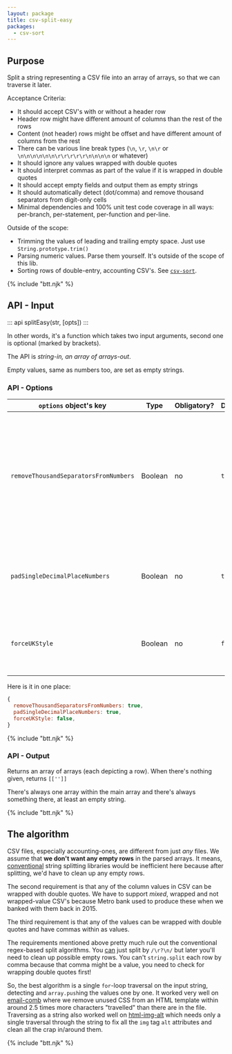 ```yaml
---
layout: package
title: csv-split-easy
packages:
  - csv-sort
---
```


## Purpose

Split a string representing a CSV file into an array of arrays, so that we can traverse it later.

Acceptance Criteria:

- It should accept CSV's with or without a header row
- Header row might have different amount of columns than the rest of the rows
- Content (not header) rows might be offset and have different amount of columns from the rest
- There can be various line break types (`\n`, `\r`, `\n\r` or `\n\n\n\n\n\n\r\r\r\r\r\n\n\n\n` or whatever)
- It should ignore any values wrapped with double quotes
- It should interpret commas as part of the value if it is wrapped in double quotes
- It should accept empty fields and output them as empty strings
- It should automatically detect (dot/comma) and remove thousand separators from digit-only cells
- Minimal dependencies and 100% unit test code coverage in all ways: per-branch, per-statement, per-function and per-line.

Outside of the scope:

- Trimming the values of leading and trailing empty space. Just use `String.prototype.trim()`
- Parsing numeric values. Parse them yourself. It's outside of the scope of this lib.
- Sorting rows of double-entry, accounting CSV's. See [`csv-sort`](/os/csv-sort/).

{% include "btt.njk" %}

## API - Input

::: api
splitEasy(str, [opts])
:::

In other words, it's a function which takes two input arguments, second one is optional (marked by brackets).

The API is _string-in, an array of arrays-out_.

Empty values, same as numbers too, are set as empty strings.

### API - Options

| `options` object's key                | Type    | Obligatory? | Default | Description                                                                                                                                     |
| ------------------------------------- | ------- | ----------- | ------- | ----------------------------------------------------------------------------------------------------------------------------------------------- |
| `removeThousandSeparatorsFromNumbers` | Boolean | no          | `true`  | Should remove thousand separators? `1,000,000` → `1000000`? Or Swiss-style, `1'000'000` → `1000000`? Or Russian-style, `1 000 000` → `1000000`? |
| `padSingleDecimalPlaceNumbers`        | Boolean | no          | `true`  | Should we pad one decimal place numbers with zero? `100.2` → `100.20`?                                                                          |
| `forceUKStyle`                        | Boolean | no          | `false` | Should we convert the decimal separator commas into dots? `1,5` → `1.5`?                                                                        |


Here is it in one place:

```js
{
  removeThousandSeparatorsFromNumbers: true,
  padSingleDecimalPlaceNumbers: true,
  forceUKStyle: false,
}
```

{% include "btt.njk" %}

### API - Output

Returns an array of arrays (each depicting a row). When there's nothing given, returns `[['']]`

There's always one array within the main array and there's always something there, at least an empty string.

{% include "btt.njk" %}

## The algorithm

CSV files, especially accounting-ones, are different from just _any_ files. We assume that **we don't want any empty rows** in the parsed arrays. It means, [conventional](https://github.com/sindresorhus/split-lines/) string splitting libraries would be inefficient here because after splitting, we'd have to clean up any empty rows.

The second requirement is that any of the column values in CSV can be wrapped with double quotes. We have to support _mixed_, wrapped and not wrapped-value CSV's because Metro bank used to produce these when we banked with them back in 2015.

The third requirement is that any of the values can be wrapped with double quotes and have commas within as values.

The requirements mentioned above pretty much rule out the conventional regex-based split algorithms. You [can](https://github.com/sindresorhus/split-lines/blob/master/index.js) just split by `/\r?\n/` but later you'll need to clean up possible empty rows. You can't `string.split` each row by comma because that comma might be a value, you need to check for wrapping double quotes first!

So, the best algorithm is a single `for`-loop traversal on the input string, detecting and `array.push`ing the values one by one. It worked very well on [email-comb](/os/email-comb/) where we remove unused CSS from an HTML template within around 2.5 times more characters "travelled" than there are in the file. Traversing as a string also worked well on [html-img-alt](/os/html-img-alt/) which needs only a single traversal through the string to fix all the `img` tag `alt` attributes and clean all the crap in/around them.

{% include "btt.njk" %}

